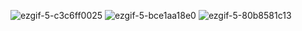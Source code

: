 ![ezgif-5-c3c6ff0025](https://github.com/Airisakilover/Airisakilover/assets/170207912/902bf6bb-b142-4cce-b108-4f0069de1e9f)   ![ezgif-5-bce1aa18e0](https://github.com/Airisakilover/Airisakilover/assets/170207912/8b8f9e72-9735-42b6-b6c8-8c212c08081f)    ![ezgif-5-80b8581c13](https://github.com/Airisakilover/Airisakilover/assets/170207912/b9485f1c-974a-4c52-a91f-473a441a0262)


